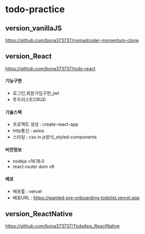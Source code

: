 # todo-practice

## version_vanillaJS
https://github.com/bona373737/nomadcoder-momentum-clone

## version_React
https://github.com/bona373737/todo-react
#### 기능구현 
  - 로그인,회원가입구현_jwt   
  - 투두리스트CRUD 
#### 기술스택 
  - 프로젝트 생성 : create-react-app
  - http통신 : axios
  - 스타일 : css in js방식_styled-components
#### 버전정보 
  - nodejs v16.18.0
  - react router dom v6
#### 배포 
  - 배포툴 : vercel
  - 배포URL : https://wanted-pre-onboarding-todolist.vercel.app

## version_ReactNative
https://github.com/bona373737/TodoApp_ReactNative
